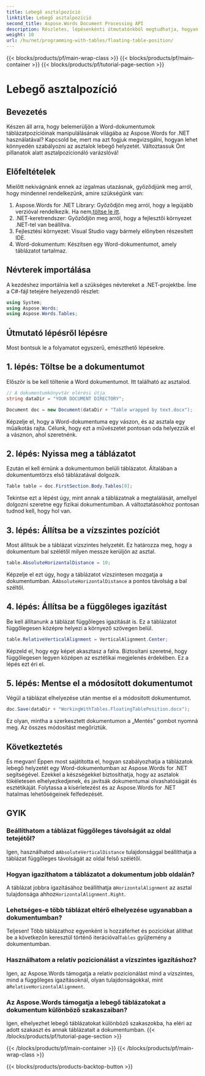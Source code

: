 ```yaml
---
title: Lebegő asztalpozíció
linktitle: Lebegő asztalpozíció
second_title: Aspose.Words Document Processing API
description: Részletes, lépésenkénti útmutatónkból megtudhatja, hogyan szabályozhatja a táblázatok lebegő helyzetét a Word dokumentumokban az Aspose.Words for .NET segítségével.
weight: 10
url: /hu/net/programming-with-tables/floating-table-position/
---
```


{{< blocks/products/pf/main-wrap-class >}}
{{< blocks/products/pf/main-container >}}
{{< blocks/products/pf/tutorial-page-section >}}

# Lebegő asztalpozíció

## Bevezetés

Készen áll arra, hogy belemerüljön a Word-dokumentumok táblázatpozícióinak manipulálásának világába az Aspose.Words for .NET használatával? Kapcsold be, mert ma azt fogjuk megvizsgálni, hogyan lehet könnyedén szabályozni az asztalok lebegő helyzetét. Változtassuk Önt pillanatok alatt asztalpozícionáló varázslóvá!

## Előfeltételek

Mielőtt nekivágnánk ennek az izgalmas utazásnak, győződjünk meg arról, hogy mindennel rendelkezünk, amire szükségünk van:

1. Aspose.Words for .NET Library: Győződjön meg arról, hogy a legújabb verzióval rendelkezik. Ha nem,[töltse le itt](https://releases.aspose.com/words/net/).
2. .NET-keretrendszer: Győződjön meg arról, hogy a fejlesztői környezet .NET-tel van beállítva.
3. Fejlesztési környezet: Visual Studio vagy bármely előnyben részesített IDE.
4. Word-dokumentum: Készítsen egy Word-dokumentumot, amely táblázatot tartalmaz.

## Névterek importálása

A kezdéshez importálnia kell a szükséges névtereket a .NET-projektbe. Íme a C#-fájl tetejére helyezendő részlet:

```csharp
using System;
using Aspose.Words;
using Aspose.Words.Tables;
```

## Útmutató lépésről lépésre

Most bontsuk le a folyamatot egyszerű, emészthető lépésekre.

## 1. lépés: Töltse be a dokumentumot

Először is be kell töltenie a Word dokumentumot. Itt található az asztalod.

```csharp
// A dokumentumkönyvtár elérési útja
string dataDir = "YOUR DOCUMENT DIRECTORY";

Document doc = new Document(dataDir + "Table wrapped by text.docx");
```

Képzelje el, hogy a Word-dokumentuma egy vászon, és az asztala egy műalkotás rajta. Célunk, hogy ezt a művészetet pontosan oda helyezzük el a vásznon, ahol szeretnénk.

## 2. lépés: Nyissa meg a táblázatot

Ezután el kell érnünk a dokumentumon belüli táblázatot. Általában a dokumentumtörzs első táblázatával dolgozik.

```csharp
Table table = doc.FirstSection.Body.Tables[0];
```

Tekintse ezt a lépést úgy, mint annak a táblázatnak a megtalálását, amellyel dolgozni szeretne egy fizikai dokumentumban. A változtatásokhoz pontosan tudnod kell, hogy hol van.

## 3. lépés: Állítsa be a vízszintes pozíciót

Most állítsuk be a táblázat vízszintes helyzetét. Ez határozza meg, hogy a dokumentum bal szélétől milyen messze kerüljön az asztal.

```csharp
table.AbsoluteHorizontalDistance = 10;
```

 Képzelje el ezt úgy, hogy a táblázatot vízszintesen mozgatja a dokumentumban. A`AbsoluteHorizontalDistance` a pontos távolság a bal széltől.

## 4. lépés: Állítsa be a függőleges igazítást

Be kell állítanunk a táblázat függőleges igazítását is. Ez a táblázatot függőlegesen középre helyezi a környező szövegen belül.

```csharp
table.RelativeVerticalAlignment = VerticalAlignment.Center;
```

Képzeld el, hogy egy képet akasztasz a falra. Biztosítani szeretné, hogy függőlegesen legyen középen az esztétikai megjelenés érdekében. Ez a lépés ezt éri el.

## 5. lépés: Mentse el a módosított dokumentumot

Végül a táblázat elhelyezése után mentse el a módosított dokumentumot.

```csharp
doc.Save(dataDir + "WorkingWithTables.FloatingTablePosition.docx");
```

Ez olyan, mintha a szerkesztett dokumentumon a „Mentés” gombot nyomná meg. Az összes módosítást megőriztük.

## Következtetés

És megvan! Éppen most sajátította el, hogyan szabályozhatja a táblázatok lebegő helyzetét egy Word-dokumentumban az Aspose.Words for .NET segítségével. Ezekkel a készségekkel biztosíthatja, hogy az asztalok tökéletesen elhelyezkedjenek, és javítsák dokumentumai olvashatóságát és esztétikáját. Folytassa a kísérletezést és az Aspose.Words for .NET hatalmas lehetőségeinek felfedezését.

## GYIK

### Beállíthatom a táblázat függőleges távolságát az oldal tetejétől?

 Igen, használhatod a`AbsoluteVerticalDistance` tulajdonsággal beállíthatja a táblázat függőleges távolságát az oldal felső szélétől.

### Hogyan igazíthatom a táblázatot a dokumentum jobb oldalán?

 A táblázat jobbra igazításához beállíthatja a`HorizontalAlignment` az asztal tulajdonsága ahhoz`HorizontalAlignment.Right`.

### Lehetséges-e több táblázat eltérő elhelyezése ugyanabban a dokumentumban?

 Teljesen! Több táblázathoz egyenként is hozzáférhet és pozíciókat állíthat be a következőn keresztül történő iterációval`Tables` gyűjtemény a dokumentumban.

### Használhatom a relatív pozicionálást a vízszintes igazításhoz?

Igen, az Aspose.Words támogatja a relatív pozicionálást mind a vízszintes, mind a függőleges igazításoknál, olyan tulajdonságokkal, mint a`RelativeHorizontalAlignment`.

### Az Aspose.Words támogatja a lebegő táblázatokat a dokumentum különböző szakaszaiban?

Igen, elhelyezhet lebegő táblázatokat különböző szakaszokba, ha eléri az adott szakaszt és annak táblázatait a dokumentumban.
{{< /blocks/products/pf/tutorial-page-section >}}

{{< /blocks/products/pf/main-container >}}
{{< /blocks/products/pf/main-wrap-class >}}

{{< blocks/products/products-backtop-button >}}
